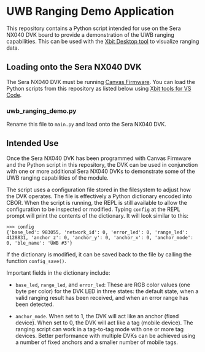# UWB Ranging Demo Application
This repository contains a Python script intended for use on the Sera NX040 DVK
board to provide a demonstration of the UWB ranging capabilities. This can be
used with the [Xbit Desktop tool](https://github.com/LairdCP/Canvas_Xbit_Desktop)
to visualize ranging data.

## Loading onto the Sera NX040 DVK
The Sera NX040 DVK must be running [Canvas Firmware](https://github.com/LairdCP/Sera_NX040_Firmware).
You can load the Python scripts from this repository as listed below using
[Xbit tools for VS Code](https://marketplace.visualstudio.com/items?itemName=rfp-canvas.xbit-vsc).

### uwb_ranging_demo.py
Rename this file to `main.py` and load onto the Sera NX040 DVK.

## Intended Use
Once the Sera NX040 DVK has been programmed with Canvas Firmware and the Python
script in this repository, the DVK can be used in conjunction with one or more
additional Sera NX040 DVKs to demonstrate some of the UWB ranging capabilities
of the module.

The script uses a configuration file stored in the filesystem to adjust how the
DVK operates. The file is effectively a Python dictionary encoded into CBOR.
When the script is running, the REPL is still available to allow the configuration
to be inspected or modified. Typing `config` at the REPL prompt will print
the contents of the dictionary. It will look similar to this:

```
>>> config
{'base_led': 983055, 'network_id': 0, 'error_led': 0, 'range_led': 4128831, 'anchor_z': 0, 'anchor_y': 0, 'anchor_x': 0, 'anchor_mode': 0, 'ble_name': 'UWB #3'}
```

If the dictionary is modified, it can be saved back to the file by calling the
function `config_save()`.

Important fields in the dictionary include:

- `base_led`, `range_led`, and `error_led`: These are RGB color values (one
byte per color) for the DVK LED in three states: the default state, when
a valid ranging result has been received, and when an error range has been
detected.

- `anchor_mode`. When set to 1, the DVK will act like an anchor (fixed device).
When set to 0, the DVK will act like a tag (mobile device). The ranging script
can work in a tag-to-tag mode with one or more tag devices. Better performance
with multiple DVKs can be achieved using a number of fixed anchors and a
smaller number of mobile tags.
